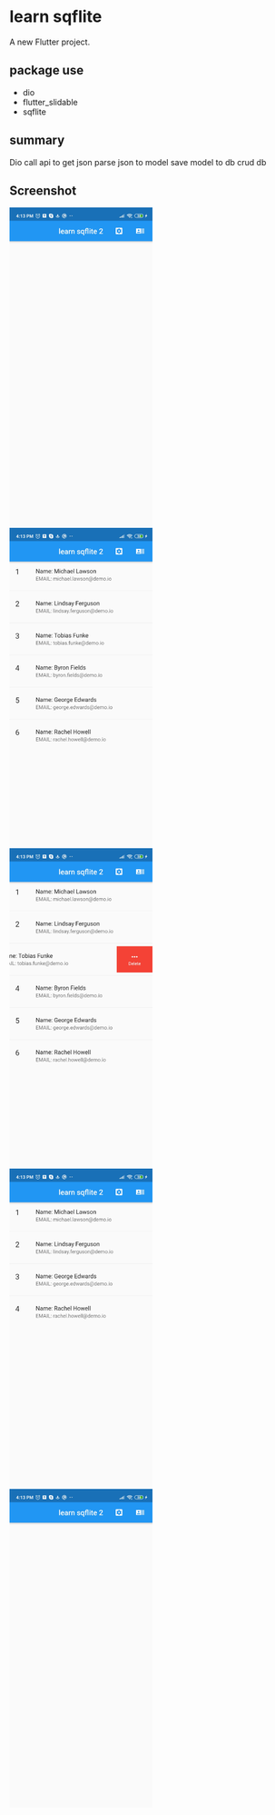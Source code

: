 # learn sqflite

A new Flutter project.

## package use

- dio
- flutter_slidable
- sqflite

## summary

Dio call api to get json
parse json to model
save model to db
crud db

## Screenshot

<img src="/screenshot/Home.jpg" width="50%" alt="">

<img src="/screenshot/LoadList.jpg" width="50%" alt="">

<img src="/screenshot/DeleteItem.jpg" width="50%" alt="">

<img src="/screenshot/DeletedAnItem.jpg" width="50%" alt="">

<img src="/screenshot/DeleteAll.jpg" width="50%" alt="">

